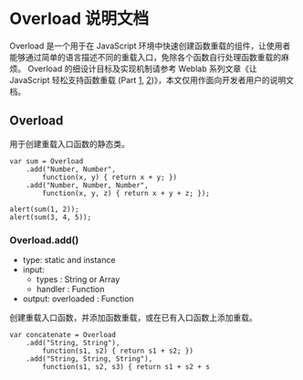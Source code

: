 # Overload 说明文档

Overload 是一个用于在 JavaScript 环境中快速创建函数重载的组件，让使用者能够通过简单的语言描述不同的重载入口，免除各个函数自行处理函数重载的麻烦。 Overload 的细设计目标及实现机制请参考 Weblab 系列文章《让 JavaScript 轻松支持函数重载 (Part <a href="http://www.cnblogs.com/cathsfz/archive/2009/07/02/1515188.html">1</a>, <a href="http://www.cnblogs.com/cathsfz/archive/2009/07/02/1515566.html">2</a>)》，本文仅用作面向开发者用户的说明文档。

## Overload

用于创建重载入口函数的静态类。

	var sum = Overload
		.add("Number, Number",
			function(x, y) { return x + y; })
		.add("Number, Number, Number",
			function(x, y, z) { return x + y + z; });
	
	alert(sum(1, 2));
	alert(sum(3, 4, 5));

### Overload.add()

* type: static and instance
* input:
	* types : String or Array
	* handler : Function
* output: overloaded : Function

创建重载入口函数，并添加函数重载，或在已有入口函数上添加重载。

	var concatenate = Overload
		.add("String, String"),
			function(s1, s2) { return s1 + s2; })
		.add("String, String, String"),
			function(s1, s2, s3) { return s1 + s2 + s